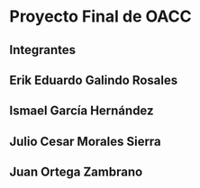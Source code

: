 # Proyecto Final de OACC
## Integrantes
## Erik Eduardo Galindo Rosales
## Ismael García Hernández
## Julio Cesar Morales Sierra
## Juan Ortega Zambrano
